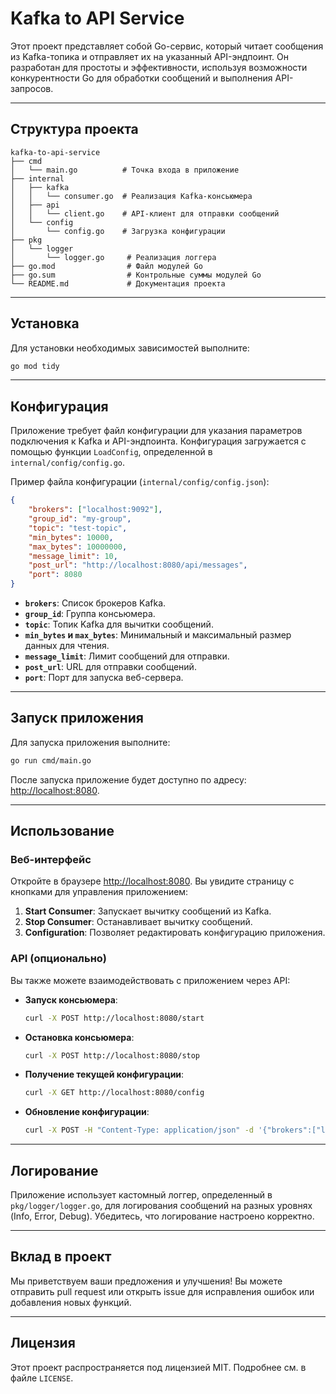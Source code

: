 # Kafka to API Service

Этот проект представляет собой Go-сервис, который читает сообщения из Kafka-топика и отправляет их на указанный API-эндпоинт. Он разработан для простоты и эффективности, используя возможности конкурентности Go для обработки сообщений и выполнения API-запросов.

---

## Структура проекта

```
kafka-to-api-service
├── cmd
│   └── main.go          # Точка входа в приложение
├── internal
│   ├── kafka
│   │   └── consumer.go  # Реализация Kafka-консьюмера
│   ├── api
│   │   └── client.go    # API-клиент для отправки сообщений
│   └── config
│       └── config.go    # Загрузка конфигурации
├── pkg
│   └── logger
│       └── logger.go     # Реализация логгера
├── go.mod                # Файл модулей Go
├── go.sum                # Контрольные суммы модулей Go
└── README.md             # Документация проекта
```

---

## Установка

Для установки необходимых зависимостей выполните:

```bash
go mod tidy
```

---

## Конфигурация

Приложение требует файл конфигурации для указания параметров подключения к Kafka и API-эндпоинта. Конфигурация загружается с помощью функции `LoadConfig`, определенной в `internal/config/config.go`.

Пример файла конфигурации (`internal/config/config.json`):

```json
{
    "brokers": ["localhost:9092"],
    "group_id": "my-group",
    "topic": "test-topic",
    "min_bytes": 10000,
    "max_bytes": 10000000,
    "message_limit": 10,
    "post_url": "http://localhost:8080/api/messages",
    "port": 8080
}
```

- **`brokers`**: Список брокеров Kafka.
- **`group_id`**: Группа консьюмера.
- **`topic`**: Топик Kafka для вычитки сообщений.
- **`min_bytes` и `max_bytes`**: Минимальный и максимальный размер данных для чтения.
- **`message_limit`**: Лимит сообщений для отправки.
- **`post_url`**: URL для отправки сообщений.
- **`port`**: Порт для запуска веб-сервера.

---

## Запуск приложения

Для запуска приложения выполните:

```bash
go run cmd/main.go
```

После запуска приложение будет доступно по адресу: [http://localhost:8080](http://localhost:8080).

---

## Использование

### Веб-интерфейс

Откройте в браузере [http://localhost:8080](http://localhost:8080). Вы увидите страницу с кнопками для управления приложением:

1. **Start Consumer**: Запускает вычитку сообщений из Kafka.
2. **Stop Consumer**: Останавливает вычитку сообщений.
3. **Configuration**: Позволяет редактировать конфигурацию приложения.

### API (опционально)

Вы также можете взаимодействовать с приложением через API:

- **Запуск консьюмера**:
  ```bash
  curl -X POST http://localhost:8080/start
  ```

- **Остановка консьюмера**:
  ```bash
  curl -X POST http://localhost:8080/stop
  ```

- **Получение текущей конфигурации**:
  ```bash
  curl -X GET http://localhost:8080/config
  ```

- **Обновление конфигурации**:
  ```bash
  curl -X POST -H "Content-Type: application/json" -d '{"brokers":["localhost:9092"],"group_id":"my-group","topic":"test-topic","min_bytes":10000,"max_bytes":10000000,"message_limit":10,"post_url":"http://localhost:8080/api/messages","port":8080}' http://localhost:8080/config/update
  ```

---

## Логирование

Приложение использует кастомный логгер, определенный в `pkg/logger/logger.go`, для логирования сообщений на разных уровнях (Info, Error, Debug). Убедитесь, что логирование настроено корректно.

---

## Вклад в проект

Мы приветствуем ваши предложения и улучшения! Вы можете отправить pull request или открыть issue для исправления ошибок или добавления новых функций.

---

## Лицензия

Этот проект распространяется под лицензией MIT. Подробнее см. в файле `LICENSE`.
